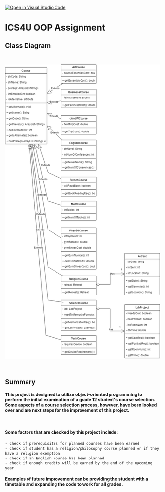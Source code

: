 [![Open in Visual Studio Code](https://classroom.github.com/assets/open-in-vscode-c66648af7eb3fe8bc4f294546bfd86ef473780cde1dea487d3c4ff354943c9ae.svg)](https://classroom.github.com/online_ide?assignment_repo_id=9234703&assignment_repo_type=AssignmentRepo)
# ICS4U OOP Assignment

## Class Diagram
<br>

![Diagram](src/diagram.png)

<br>

## Summary

#### This project is designed to utilize object-oriented programming to perform the initial examination of a grade 12 student's course selection. Some aspects of a course selection process, however, have been looked over and are next steps for the improvement of this project. 

<br>

#### Some factors that are checked by this project include:
    - check if prerequisites for planned courses have been earned
    - check if student has a religion/philosophy course planned or if they have a religion exemption
    - check if an English course has been planned
    - check if enough credits will be earned by the end of the upcoming year

#### Examples of future improvement can be providing the student with a timetable and expanding the code to work for all grades.


